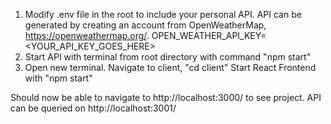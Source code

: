 1. Modify .env file in the root to include your personal API. API can be generated by creating an account from OpenWeatherMap, https://openweathermap.org/.
   OPEN_WEATHER_API_KEY=<YOUR_API_KEY_GOES_HERE>
2. Start API with terminal from root directory with command "npm start"
3. Open new terminal.
   Navigate to client, "cd client"
   Start React Frontend with "npm start"

Should now be able to navigate to http://localhost:3000/ to see project.
API can be queried on http://localhost:3001/
